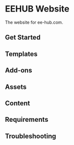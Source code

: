 # EEHUB Website

The website for ee-hub.com.

## Get Started

## Templates

## Add-ons

## Assets

## Content

## Requirements

## Troubleshooting

